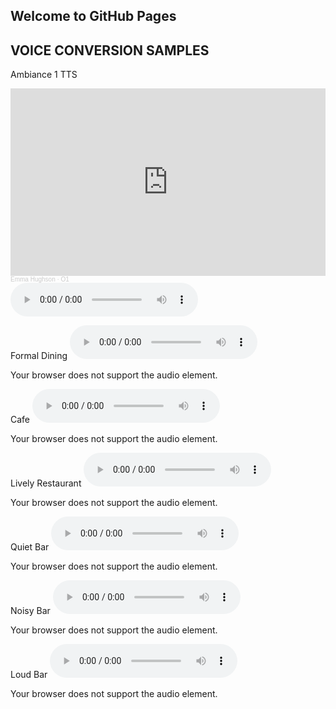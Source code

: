 ## Welcome to GitHub Pages

## VOICE CONVERSION SAMPLES

Ambiance 1 TTS
<iframe width="100%" height="300" scrolling="no" frameborder="no" allow="autoplay" src="https://w.soundcloud.com/player/?url=https%3A//api.soundcloud.com/tracks/1220072401%3Fsecret_token%3Ds-WBeLtDrBHxC&color=%23ff5500&auto_play=false&hide_related=false&show_comments=true&show_user=true&show_reposts=false&show_teaser=true&visual=true"></iframe><div style="font-size: 10px; color: #cccccc;line-break: anywhere;word-break: normal;overflow: hidden;white-space: nowrap;text-overflow: ellipsis; font-family: Interstate,Lucida Grande,Lucida Sans Unicode,Lucida Sans,Garuda,Verdana,Tahoma,sans-serif;font-weight: 100;"><a href="https://soundcloud.com/emma-hughson" title="Emma Hughson" target="_blank" style="color: #cccccc; text-decoration: none;">Emma Hughson</a> · <a href="https://soundcloud.com/emma-hughson/overlay1/s-WBeLtDrBHxC" title="O1" target="_blank" style="color: #cccccc; text-decoration: none;">O1</a></div>
<audio controls="controls" src="https://soundcloud.com/emma-hughson/overlay1/s-WBeLtDrBHxC?utm_source=clipboard&utm_medium=text&utm_campaign=social_sharing">
<p>Your browser does not support the audio element.</p>
</audio>

Formal Dining
<audio controls="controls" src="audio/overlay1.mp3">
<p>Your browser does not support the audio element.</p>
</audio>

Cafe
<audio controls="controls" src="audio/overlay2.mp3">
<p>Your browser does not support the audio element.</p>
</audio>

Lively Restaurant
<audio controls="controls" src="audio/overlay3.mp3">
<p>Your browser does not support the audio element.</p>
</audio>

Quiet Bar
<audio controls="controls" src="audio/overlay4.mp3">
<p>Your browser does not support the audio element.</p>
</audio>

Noisy Bar
<audio controls="controls" src="audio/overlay5.mp3">
<p>Your browser does not support the audio element.</p>
</audio>

Loud Bar
<audio controls="controls" src="audio/overlay6.mp3">
<p>Your browser does not support the audio element.</p>
</audio>

